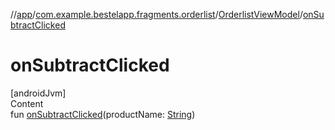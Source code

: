 //[app](../../index.md)/[com.example.bestelapp.fragments.orderlist](../index.md)/[OrderlistViewModel](index.md)/[onSubtractClicked](on-subtract-clicked.md)



# onSubtractClicked  
[androidJvm]  
Content  
fun [onSubtractClicked](on-subtract-clicked.md)(productName: [String](https://kotlinlang.org/api/latest/jvm/stdlib/kotlin/-string/index.html))  



